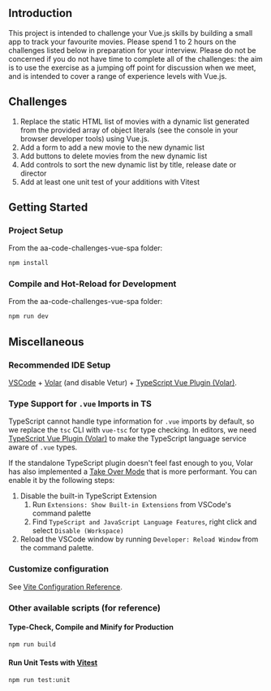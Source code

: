 ## Introduction 
This project is intended to challenge your Vue.js skills by building a small app to track your favourite movies. Please spend 1 to 2 hours on the challenges listed below in preparation for your interview. Please do not be concerned if you do not have time to complete all of the challenges: the aim is to use the exercise as a jumping off point for discussion when we meet, and is intended to cover a range of experience levels with Vue.js.

## Challenges
1. Replace the static HTML list of movies with a dynamic list generated from the provided array of object literals (see the console in your browser developer tools) using Vue.js.
2. Add a form to add a new movie to the new dynamic list
3. Add buttons to delete movies from the new dynamic list
4. Add controls to sort the new dynamic list by title, release date or director
5. Add at least one unit test of your additions with Vitest

## Getting Started
### Project Setup
From the aa-code-challenges-vue-spa folder:
```sh
npm install
```

### Compile and Hot-Reload for Development
From the aa-code-challenges-vue-spa folder:
```sh
npm run dev
```

## Miscellaneous
### Recommended IDE Setup

[VSCode](https://code.visualstudio.com/) + [Volar](https://marketplace.visualstudio.com/items?itemName=Vue.volar) (and disable Vetur) + [TypeScript Vue Plugin (Volar)](https://marketplace.visualstudio.com/items?itemName=Vue.vscode-typescript-vue-plugin).

### Type Support for `.vue` Imports in TS

TypeScript cannot handle type information for `.vue` imports by default, so we replace the `tsc` CLI with `vue-tsc` for type checking. In editors, we need [TypeScript Vue Plugin (Volar)](https://marketplace.visualstudio.com/items?itemName=Vue.vscode-typescript-vue-plugin) to make the TypeScript language service aware of `.vue` types.

If the standalone TypeScript plugin doesn't feel fast enough to you, Volar has also implemented a [Take Over Mode](https://github.com/johnsoncodehk/volar/discussions/471#discussioncomment-1361669) that is more performant. You can enable it by the following steps:

1. Disable the built-in TypeScript Extension
    1) Run `Extensions: Show Built-in Extensions` from VSCode's command palette
    2) Find `TypeScript and JavaScript Language Features`, right click and select `Disable (Workspace)`
2. Reload the VSCode window by running `Developer: Reload Window` from the command palette.

### Customize configuration

See [Vite Configuration Reference](https://vitejs.dev/config/).


### Other available scripts (for reference)

#### Type-Check, Compile and Minify for Production

```sh
npm run build
```

#### Run Unit Tests with [Vitest](https://vitest.dev/)

```sh
npm run test:unit
```
